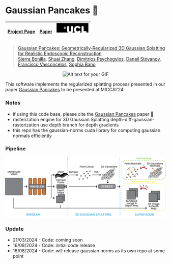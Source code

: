 # Gaussian Pancakes 🥞
| [Project Page](https://smbonilla.github.io/GaussianPancakes/) | [Paper](https://arxiv.org/abs/2404.06128)  |<img src="images/twitter-card-ucl-logo.png" alt="UCL Logo" width="100" style="float: right;"> |
|:--------------------------------------------------:|:--------------------------------------------------:|:--------------------------------------------:|


> [Gaussian Pancakes: Geometrically-Regularized 3D Gaussian Splatting for Realistic Endoscopic Reconstruction](https://arxiv.org/abs/2404.06128)  
> [Sierra Bonilla](https://sierrabonilla.com/), [Shuai Zhang](https://scholar.google.co.uk/citations?user=F2Q8SKIAAAAJ&hl=e), [Dimitrios Psychogyios](https://orcid.org/0000-0002-3377-530X), [Danail Stoyanov](https://scholar.google.co.uk/citations?user=pGfEK6UAAAAJ&hl=en), [Francisco Vasconcelos](https://scholar.google.co.uk/citations?user=hCMO0ycAAAAJ&hl=en), [Sophia Bano](https://sophiabano.github.io/)

<p align="center">
  <img src="images/example2.gif" alt="Alt text for your GIF">
</p>

This software implements the regularized splatting process presented in our paper [Gaussian Pancakes](https://arxiv.org/abs/2404.06128) to be presented at MICCAI'24. 

### Notes
* if using this code base, please cite the [Gaussian Pancakes](https://arxiv.org/abs/2404.06128) paper 🙌
* rasterization engine for 3D Gaussian Splatting depth-diff-gaussian-rasterization [](https://github.com/ingra14m/depth-diff-gaussian-rasterization/tree/depth) use depth branch for depth gradients
* this repo has the gaussian-norms cuda library for computing gaussian normals efficiently 

### Pipeline
<!-- ![pipeline](images/Method_lightmode.png#gh-light-mode-only)
![pipeline](images/Method_darkmode.png#gh-dark-mode-only) -->

<picture>
  <source media="(prefers-color-scheme: dark)" srcset="images/Method_darkmode.png">
  <source media="(prefers-color-scheme: light)" srcset="images/Method_lightmode.png">
  <img alt="pipeline." src="images/Method_lightmode.png">
</picture>

### Update
* 21/03/2024 - Code: coming soon
* 16/08/2024 - Code: initial code release
* 16/08/2024 - Code: will release gaussian norms as its own repo at some point 
